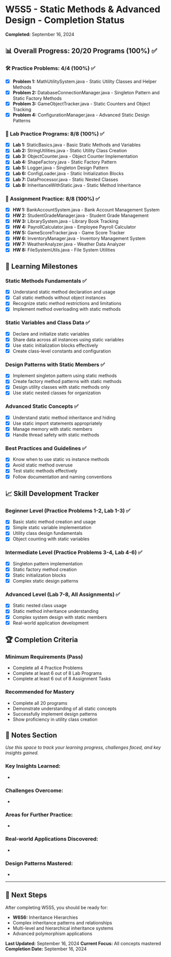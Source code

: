 # W5S5 - Static Methods & Advanced Design - Completion Status
**Completed:** September 16, 2024

## 📊 Overall Progress: 20/20 Programs (100%) ✅

### 🛠️ Practice Problems: 4/4 (100%) ✅
- [x] **Problem 1:** MathUtilitySystem.java - Static Utility Classes and Helper Methods
- [x] **Problem 2:** DatabaseConnectionManager.java - Singleton Pattern and Static Factory Methods
- [x] **Problem 3:** GameObjectTracker.java - Static Counters and Object Tracking
- [x] **Problem 4:** ConfigurationManager.java - Advanced Static Design Patterns

### 🧪 Lab Practice Programs: 8/8 (100%) ✅
- [x] **Lab 1:** StaticBasics.java - Basic Static Methods and Variables
- [x] **Lab 2:** StringUtilities.java - Static Utility Class Creation
- [x] **Lab 3:** ObjectCounter.java - Object Counter Implementation
- [x] **Lab 4:** ShapeFactory.java - Static Factory Pattern
- [x] **Lab 5:** Logger.java - Singleton Design Pattern
- [x] **Lab 6:** ConfigLoader.java - Static Initialization Blocks
- [x] **Lab 7:** DataProcessor.java - Static Nested Classes
- [x] **Lab 8:** InheritanceWithStatic.java - Static Method Inheritance

### 📝 Assignment Practice: 8/8 (100%) ✅
- [x] **HW 1:** BankAccountSystem.java - Bank Account Management System
- [x] **HW 2:** StudentGradeManager.java - Student Grade Management
- [x] **HW 3:** LibrarySystem.java - Library Book Tracking
- [x] **HW 4:** PayrollCalculator.java - Employee Payroll Calculator
- [x] **HW 5:** GameScoreTracker.java - Game Score Tracker
- [x] **HW 6:** InventoryManager.java - Inventory Management System
- [x] **HW 7:** WeatherAnalyzer.java - Weather Data Analyzer
- [x] **HW 8:** FileSystemUtils.java - File System Utilities

## 🎯 Learning Milestones

### Static Methods Fundamentals ✅
- [x] Understand static method declaration and usage
- [x] Call static methods without object instances
- [x] Recognize static method restrictions and limitations
- [x] Implement method overloading with static methods

### Static Variables and Class Data ✅
- [x] Declare and initialize static variables
- [x] Share data across all instances using static variables
- [x] Use static initialization blocks effectively
- [x] Create class-level constants and configuration

### Design Patterns with Static Members ✅
- [x] Implement singleton pattern using static methods
- [x] Create factory method patterns with static methods
- [x] Design utility classes with static methods only
- [x] Use static nested classes for organization

### Advanced Static Concepts ✅
- [x] Understand static method inheritance and hiding
- [x] Use static import statements appropriately
- [x] Manage memory with static members
- [x] Handle thread safety with static methods

### Best Practices and Guidelines ✅
- [x] Know when to use static vs instance methods
- [x] Avoid static method overuse
- [x] Test static methods effectively
- [x] Follow documentation and naming conventions

## 📈 Skill Development Tracker

### Beginner Level (Practice Problems 1-2, Lab 1-3) ✅
- [x] Basic static method creation and usage
- [x] Simple static variable implementation
- [x] Utility class design fundamentals
- [x] Object counting with static variables

### Intermediate Level (Practice Problems 3-4, Lab 4-6) ✅
- [x] Singleton pattern implementation
- [x] Static factory method creation
- [x] Static initialization blocks
- [x] Complex static design patterns

### Advanced Level (Lab 7-8, All Assignments) ✅
- [x] Static nested class usage
- [x] Static method inheritance understanding
- [x] Complex system design with static members
- [x] Real-world application development

## 🏆 Completion Criteria

### Minimum Requirements (Pass)
- Complete all 4 Practice Problems
- Complete at least 6 out of 8 Lab Programs
- Complete at least 6 out of 8 Assignment Tasks

### Recommended for Mastery
- Complete all 20 programs
- Demonstrate understanding of all static concepts
- Successfully implement design patterns
- Show proficiency in utility class creation

## 📝 Notes Section
*Use this space to track your learning progress, challenges faced, and key insights gained.*

### Key Insights Learned:
- 

### Challenges Overcome:
- 

### Areas for Further Practice:
- 

### Real-world Applications Discovered:
- 

### Design Patterns Mastered:
- 

---

## 🎯 Next Steps
After completing W5S5, you should be ready for:
- **W6S6:** Inheritance Hierarchies
- Complex inheritance patterns and relationships
- Multi-level and hierarchical inheritance systems
- Advanced polymorphism applications

**Last Updated:** September 16, 2024
**Current Focus:** All concepts mastered
**Completion Date:** September 16, 2024